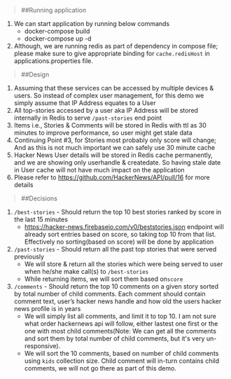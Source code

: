 >##Running application
1. We can start application by running below commands
    * docker-compose build
    * docker-compose up -d
2. Although, we are running redis as part of dependency in compose file; please make sure to give appropriate binding for `cache.redisHost` in applications.properties file. 


>##Design
1. Assuming that these services can be accessed by multiple devices & users. So instead of complex user management, for this demo we simply assume that IP Address equates to a User
2. All top-stories accessed by a user aka IP Address will be stored internally in Redis to serve `/past-stories` end point
3. Items i.e., Stories & Comments will be stored in Redis with ttl as 30 minutes to improve performance, so user might get stale data
4. Continuing Point #3, for Stories most probably only score will change; And as this is not much important we can safely use 30 minute cache
5. Hacker News User details will be stored in Redis cache permanently, and we are showing only userhandle & createdate. So having stale date in User cache will not have much impact on the application
6. Please refer to https://github.com/HackerNews/API/pull/16 for more details

>##Decisions
1. `/best-stories` - Should return the top 10 best stories ranked by score in the last 15 minutes
    * https://hacker-news.firebaseio.com/v0/beststories.json endpoint will already sort entries based on score, so taking top 10 from that list. Effectively no sorting(based on score) will be done by application
2. `/past-stories` - Should return all the past top stories that were served previously
    * We will store & return all the stories which were being served to user when he/she make call(s) to `/best-stories`
    * While returning items, we will sort them based on`score`
3. `/comments` - Should return the top 10 comments on a given story sorted by total number of child comments. Each comment should contain comment text, user’s hacker news handle and how old the users hacker news profile is in years
    * We will simply list all comments, and limit it to top 10. I am not sure what order hackernews api will follow, either lastest one first or the one with most child comments(Note: We can get all the comments and sort them by total number of child comments, but it's very un-responsive).
    * We will sort the 10 comments, based on number of child comments using `kids` collection size. Child comment will in-turn contains child comments, we will not go there as part of this demo.
 
